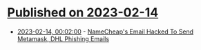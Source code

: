 # [Published on 2023-02-14](index.md)

* [2023-02-14, 00:02:00](https://it.slashdot.org/story/23/02/13/2038245/namecheaps-email-hacked-to-send-metamask-dhl-phishing-emails?utm_source=rss1.0mainlinkanon&utm_medium=feed) - [NameCheap's Email Hacked To Send Metamask, DHL Phishing Emails](https://it.slashdot.org/story/23/02/13/2038245/namecheaps-email-hacked-to-send-metamask-dhl-phishing-emails?utm_source=rss1.0mainlinkanon&utm_medium=feed)
